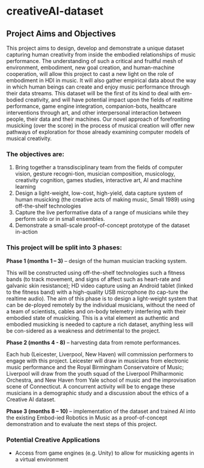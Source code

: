 # creativeAI-dataset

## Project Aims and Objectives

This project aims to design, develop and demonstrate a unique dataset capturing human creativity from inside the embodied relationships of music performance. The understanding of such a critical and fruitful mesh of environment, embodiment, new goal creation, and human-machine cooperation, will allow this project to cast a new light on the role of embodiment in HDI in music. It will also gather empirical data about the way in which human beings can create and enjoy music performance through their data streams. This dataset will be the first of its kind to deal with em-bodied creativity, and will have potential impact upon the fields of realtime performance, game engine integration, companion-bots, healthcare interventions through art, and other interpersonal interaction between people, their data and their machines. Our novel approach of forefronting musicking (over the score) in the process of musical creation will offer new pathways of exploration for those already examining computer models of musical creativity.

### The objectives are:

1.	Bring together a transdisciplinary team from the fields of computer vision, gesture recogni-tion, musician composition, musicology, creativity cognition, games studies, interactive art, AI and machine learning
2.	Design a light-weight, low-cost, high-yield, data capture system of human musicking (the creative acts of making music, Small 1989) using off-the-shelf technologies 
3.	Capture the live performative data of a range of musicians while they perform solo or in small ensembles. 
4.	Demonstrate a small-scale proof-of-concept prototype of the dataset in-action


### This project will be split into 3 phases:

**Phase 1 (months 1 – 3)** – design of the human musician tracking system. 

This will be constructed using off-the-shelf technologies such a fitness bands (to track movement, and signs of affect such as heart-rate and galvanic skin resistance); HD video capture using an Android tablet (linked to the fitness band) with a high-quality USB microphone (to cap-ture the realtime audio). The aim of this phase is to design a light-weight system that can be de-ployed remotely by the individual musicians, without the need of a team of scientists, cables and on-body telemetry interfering with their embodied state of musicking. This is a vital element as authentic and embodied musicking is needed to capture a rich dataset, anything less will be con-sidered as a weakness and detrimental to the project. 

**Phase 2 (months 4 - 8)** – harvesting data from remote performances.

Each hub (Leicester, Liverpool, New Haven) will commission performers to engage with this project. Leicester will draw in musicians from electronic music performance and the Royal Birmingham Conservatoire of Music; Liverpool will draw from the youth squad of the Liverpool Philharmonic Orchestra, and New Haven from Yale school of music and the improvisation scene of Connecticut. A concurrent activity will be to engage these musicians in a demographic study and a discussion about the ethics of a Creative AI dataset.

**Phase 3 (months 8 – 10)** – implementation of the dataset and trained AI into the existing Embod-ied Robotics in Music as a proof-of-concept demonstration and to evaluate the next steps of this project.

### Potential Creative Applications

* Access from game engines (e.g. Unity) to allow for musicking agents in a virtual environment

